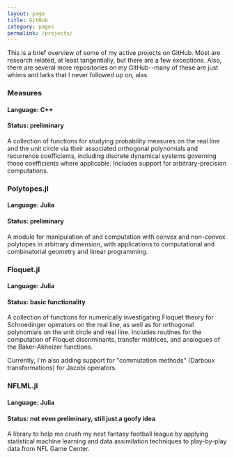 ```yaml
---
layout: page
title: GitHub
category: pages
permalink: /projects/
---
```


This is a brief overview of some of my active projects on GitHub. Most are research related, at least tangentially, but there are a few exceptions.
Also, there are several more repositories on my GitHub--many of these are just whims and larks that I never followed up on, alas.

### Measures

#### Language: C++ ####

#### Status: preliminary ####

A collection of functions for studying probability measures on the real line and the unit circle via their associated orthogonal polynomials and recurrence coefficients, including discrete dynamical systems governing those coefficients where applicable. Includes support for arbitrary-precision computations.

### Polytopes.jl

#### Language: Julia ####

#### Status: preliminary ####

A module for manipulation of and computation with convex and non-convex polytopes in arbitrary dimension, with applications to computational and combinatorial geometry and linear programming.

### Floquet.jl

#### Language: Julia ####

#### Status: basic functionality ####

A collection of functions for numerically investigating Floquet theory for Schroedinger operators on the real line, as well as for orthogonal polynomials on the unit circle and real line. Includes routines for the computation of Floquet discriminants, transfer matrices, and analogues of the Baker-Akheizer functions.

Currently, I'm also adding support for "commutation methods" (Darboux transformations) for Jacobi operators.

### NFLML.jl

#### Language: Julia ####

#### Status: not even preliminary, still just a goofy idea ####

A library to help me crush my next fantasy football league by applying statistical machine learning and data assimilation techniques to play-by-play data from NFL Game Center.

